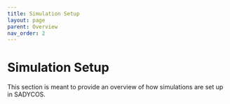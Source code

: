 ```yaml
---
title: Simulation Setup
layout: page
parent: Overview
nav_order: 2
---
```


# Simulation Setup
This section is meant to provide an overview of how simulations are set up in SADYCOS.
